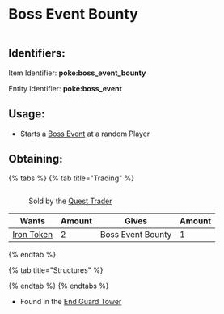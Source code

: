 # Boss Event Bounty



<figure><img src="https://github.com/ItsMePok/PFE/assets/136857747/96e32df1-7683-45df-b3c1-b3f9626231ed" alt=""><figcaption></figcaption></figure>

## Identifiers:

Item Identifier: **poke:boss\_event\_bounty**

Entity Identifier: **poke:boss\_event**

## Usage:&#x20;

* Starts a [Boss Event](../../mobs/bosses/boss-events.md) at a random Player

## Obtaining:

{% tabs %}
{% tab title="Trading" %}
<figure><img src="https://github.com/user-attachments/assets/39e64b4f-1c78-47f0-84d3-56321cee9e2f" alt=""><figcaption><p>Sold by the <a href="../../mobs/traders/quest-trader.md">Quest Trader</a></p></figcaption></figure>

<table><thead><tr><th>Wants</th><th data-type="number">Amount</th><th>Gives</th><th data-type="number">Amount</th></tr></thead><tbody><tr><td><a href="../currency/tokens/iron-token.md"><img src="https://github.com/ItsMePok/PFE/assets/136857747/aa3d5a31-9866-4bd1-bc09-ba7fa6775f7e" alt="" data-size="line">Iron Token</a></td><td>2</td><td><img src="https://github.com/ItsMePok/PFE/assets/136857747/96e32df1-7683-45df-b3c1-b3f9626231ed" alt="" data-size="line">Boss Event Bounty</td><td>1</td></tr></tbody></table>
{% endtab %}

{% tab title="Structures" %}

{% endtab %}
{% endtabs %}

* Found in the [End Guard Tower](https://github.com/ItsMePok/PFE/wiki/End-Guard-Tower)
